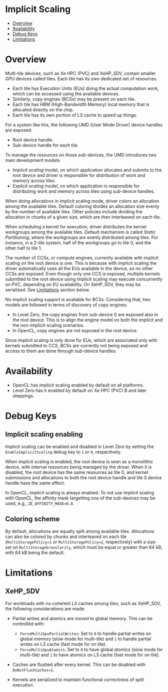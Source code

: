 <!---

Copyright (C) 2022 Intel Corporation

SPDX-License-Identifier: MIT

-->

# Implicit Scaling

* [Overview](#Overview)
* [Availability](#Availability)
* [Debug Keys](#Debug-Keys)
* [Limitations](#Limitations)

# Overview

Multi-tile devices, such as Xe HPC (PVC) and XeHP_SDV, contain smaller GPU devices called tiles. Each tile has its own dedicated set of resources.

* Each tile has Execution Units (EUs) doing the actual computation work, which can be accessed using the available devices.
* Similarly, copy engines (BCSs) may be present on each tile.
* Each tile has HBM (High-Bandwidth Memory) local memory that is allocated directly on the chip.
* Each tile has its own portion of L3 cache to speed up things.

For a system like this, the following UMD (User Mode Driver) device handles are exposed:

* Root device handle.
* Sub-device handle for each tile.

To manage the resources on those sub-devices, the UMD introduces two main development models:

* *Implicit scaling* model, on which application allocates and submits to the root device and driver is responsible for distribution of work and memory across tiles.
* *Explicit scaling* model, on which application is responsible for distributing work and memory across tiles using sub-device handles.

When doing allocations in implicit scaling mode, driver *colors* an allocation among the available tiles. Default coloring divides an allocation size evenly by the number of available tiles. Other policies include dividing the allocation in chunks of a given size, which are then interleaved on each tile.

When scheduling a kernel for execution, driver distributes the kernel workgroups among the available tiles. Default mechanism is called *Static Partitioning*, where the workgroups are evenly distributed among tiles. For instance, in a 2-tile system, half of the workgroups go to tile 0, and the other half to tile 1.

The number of CCSs, or compute engines, currently available with implicit scaling on the root device is one. This is because with implicit scaling the driver automatically uses all the EUs available in the device, so no other CCSs are exposed. Even though only one CCS is exposed, multiple kernels submitted to the root device using implicit scaling may execute concurrently on PVC, depending on EU availability. On XeHP_SDV, they may be serialized. See [Limitations](#Limitations) section below.

No implicit scaling support is available for BCSs. Considering that, two models are followed in terms of discovery of copy engines:

* In Level Zero, the copy engines from sub-device 0 are exposed also in the root device. This is to align the engine model on both the implicit and the non-implicit-scaling scenarios.
* In OpenCL, copy engines are not exposed in the root device.

Since implicit scaling is only done for EUs, which are associated only with kernels submitted to CCS, BCSs are currently not being exposed and access to them are done through sub-device handles.

# Availability

* OpenCL has implicit scaling enabled by default on all platforms.
* Level Zero has it enabled by default on Xe HPC (PVC) B and later steppings.

# Debug Keys

## Implicit scaling enabling

Implicit scaling can be enabled and disabled in Level Zero by setting the `EnableImplicitScaling` debug key to `1` or `0`, respectively.

When implicit scaling is enabled, the root device is seen as a monolithic device, with internal resources being managed by the driver. When it is disabled, the root device has the same resources as tile 0, and kernel submissions and allocations to both the root device handle and tile 0 device handle have the same effect.

In OpenCL, implicit scaling is always enabled. To not use implicit scaling with OpenCL, the affinity mask targetting one of the sub-devices may be used, e.g., `ZE_AFFINITY_MASK=0.0`.

## Coloring scheme

By default, allocations are equally split among available tiles. Allocations can also be colored by chunks and interleaved on each tile (`MultiStoragePolicy=1` or `MultiStoragePolicy=2`, respectively) with a size set on `MultiStorageGranularity`, which must be equal or greater than 64 kB, with 64 kB being the default.

# Limitations

## XeHP_SDV

For workloads with no coherent L3 caches among tiles, such as XeHP_SDV, the following considerations are made:

* Partial writes and atomics are moved to global memory. This can be controlled with:

    * `ForceMultiGpuPartialWrites`: Set to `0` to handle partial writes on global memory (slow mode for multi-tile) and `1` to handle partial writes on L3 cache (fast mode for on tile).
    * `ForceMultiGpuAtomics`: Set to `0` to have global atomics (slow mode for multi-tile) and `1` to have atomics on L3 cache (fast mode for on tile).

* Caches are flushed after every kernel. This can be disabled with `DoNotFlushCaches=1`.
* Kernels are serialized to maintain functional correctness of split execution.
